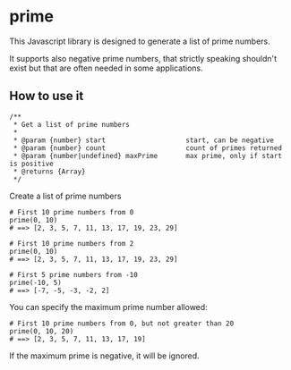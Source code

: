 # prime
This Javascript library is designed to generate a list of prime numbers.

It supports also negative prime numbers, that strictly speaking shouldn't exist but that are often needed in some
applications.

## How to use it

    /**
     * Get a list of prime numbers
     *
     * @param {number} start                    start, can be negative
     * @param {number} count                    count of primes returned
     * @param {number|undefined} maxPrime       max prime, only if start is positive
     * @returns {Array}
     */

Create a list of prime numbers

    # First 10 prime numbers from 0
    prime(0, 10)
    # ==> [2, 3, 5, 7, 11, 13, 17, 19, 23, 29]

    # First 10 prime numbers from 2
    prime(0, 10)
    # ==> [2, 3, 5, 7, 11, 13, 17, 19, 23, 29]

    # First 5 prime numbers from -10
    prime(-10, 5)
    # ==> [-7, -5, -3, -2, 2]

You can specify the maximum prime number allowed:

    # First 10 prime numbers from 0, but not greater than 20
    prime(0, 10, 20)
    # ==> [2, 3, 5, 7, 11, 13, 17, 19]

If the maximum prime is negative, it will be ignored.